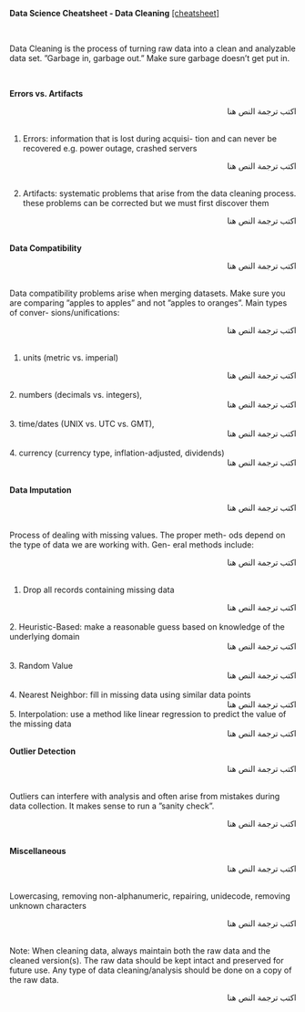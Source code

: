 **Data Science Cheatsheet - Data Cleaning** [[cheatsheet]](https://github.com/ml874/Data-Science-Cheatsheet/blob/master/data-science-cheatsheet.pdf)

<br>

Data Cleaning is the process of turning raw data into a clean and analyzable data set. ”Garbage in, garbage out.” Make sure garbage doesn’t get put in.

<br>

**Errors vs. Artifacts**
<div dir="rtl">
اكتب ترجمة النص هنا
</div>
<br>

1. Errors: information that is lost during acquisi- tion and can never be recovered e.g. power outage, crashed servers
<div dir="rtl">
اكتب ترجمة النص هنا
</div>
<br>

2. Artifacts: systematic problems that arise from the data cleaning process. these problems can be corrected but we must first discover them
<div dir="rtl">
اكتب ترجمة النص هنا
</div>
<br>

**Data Compatibility**
<div dir="rtl">
اكتب ترجمة النص هنا
</div>
<br>

Data compatibility problems arise when merging datasets. Make sure you are comparing ”apples to apples” and not ”apples to oranges”. Main types of conver- sions/unifications:
<div dir="rtl">
اكتب ترجمة النص هنا
</div>
<br>


1. units (metric vs. imperial)
<div dir="rtl">
اكتب ترجمة النص هنا
</div>
<br>
2. numbers (decimals vs. integers),
<div dir="rtl">
اكتب ترجمة النص هنا
</div>
<br>
3. time/dates (UNIX vs. UTC vs. GMT),
<div dir="rtl">
اكتب ترجمة النص هنا
</div>
<br>
4. currency (currency type, inflation-adjusted, dividends)
<div dir="rtl">
اكتب ترجمة النص هنا
</div>
<br>



**Data Imputation**
<div dir="rtl">
اكتب ترجمة النص هنا
</div>
<br>

Process of dealing with missing values. The proper meth- ods depend on the type of data we are working with. Gen- eral methods include:
<div dir="rtl">
اكتب ترجمة النص هنا
</div>
<br>

1. Drop all records containing missing data
<div dir="rtl">
اكتب ترجمة النص هنا
</div>
<br>
2. Heuristic-Based: make a reasonable guess based on
knowledge of the underlying domain
<div dir="rtl">
اكتب ترجمة النص هنا
</div>
<br>
3. Random Value
<div dir="rtl">
اكتب ترجمة النص هنا
</div>
<br>
4. Nearest Neighbor: fill in missing data using similar
data points
<div dir="rtl">
اكتب ترجمة النص هنا
</div>
5. Interpolation: use a method like linear regression to
predict the value of the missing data
<div dir="rtl">
اكتب ترجمة النص هنا
</div>


**Outlier Detection**
<div dir="rtl">
اكتب ترجمة النص هنا
</div>
<br>

Outliers can interfere with analysis and often arise from mistakes during data collection. It makes sense to run a ”sanity check”.
<div dir="rtl">
اكتب ترجمة النص هنا
</div>
<br>

**Miscellaneous**
<div dir="rtl">
اكتب ترجمة النص هنا
</div>
<br>

Lowercasing, removing non-alphanumeric, repairing, unidecode, removing unknown characters
<div dir="rtl">
اكتب ترجمة النص هنا
</div>
<br>

Note: When cleaning data, always maintain both the raw data and the cleaned version(s). The raw data should be kept intact and preserved for future use. Any type of data cleaning/analysis should be done on a copy of the raw data.
<div dir="rtl">
اكتب ترجمة النص هنا
</div>
<br>